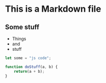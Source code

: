 # This is a Markdown file

## Some stuff

* Things
* and
* stuff

```js
let some = "js code";

function doStuff(a, b) {
    return(a + b);
}
```

